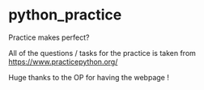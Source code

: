 # python_practice
Practice makes perfect?

All of the questions / tasks for the practice is taken from https://www.practicepython.org/

Huge thanks to the OP for having the webpage !
